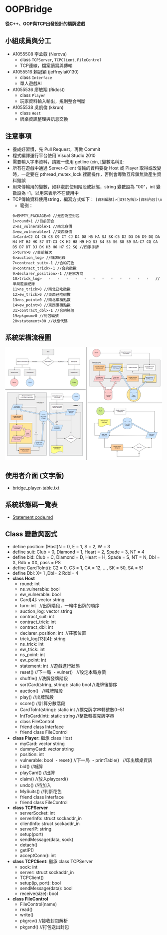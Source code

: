 # OOPBridge # 
   **從C++、OOP與TCP出發設計的橋牌遊戲**
  

## 小組成員與分工
+ A1055508 李孟叡 (Nerova)
  * class `TCPServer`, `TCPClient`, `FileControl`
  * TCP連線，檔案讀寫與傳輸
+ A1055516 賴冠穎 (jeffreylai0130)
  * class `Interface`
  * 單人遊戲AI
+ A1055536 廖敏翔 (Ridost)
  * class `Player`
  * 玩家資料輸入輸出，規則整合判斷
+ A1055538 吳凱倫 (kkrun)
  * class `Host`
  * 牌桌資訊整理與訊息交換

## 注意事項
+ 養成好習慣，先 Pull Request，再做 Commit
+ 程式編譯運行平台使用 Visual Studio 2010
+ 需要輸入字串資料，請統一使用 getline (cin, [變數名稱]);
+ 所有在遊戲中通過 Server-Client 傳輸的資料要從 Host 或 Player 取得或改變時，一定要在 pthread_mutex_lock 裡面操作，否則會導致互斥鎖無效產生資料錯誤
+ 用來傳輸用的變數，如非處於使用階段或狀態，string 變數設為 "00"，int 變數設為 -1，以用來表示不在使用中
+ TCP傳輸資料使用string，編寫方式如下： `[資料編號]>[資料名稱]>[資料內容]\n`
  - 範例：
  ```
  0>EMPTY_PACKAGE>0 //是否為空封包
  1>round>1 //目前回合
  2>ns_vulnerable>1 //南北身價
  3>ew_vulnerable>1 //東西身價
  4>Card>C2 C4 C6 C8 C9 CT CJ D4 D8 H5 HA SJ SK-C5 D2 D3 D6 D9 DQ DA H4 HT HJ HK S7 ST-C3 CK H2 H8 H9 HQ S3 S4 S5 S6 S8 S9 SA-C7 CQ CA D5 D7 DT DJ DK H3 H6 H7 S2 SQ //四家手牌
  5>turn>0 //目前輪次
  6>auction_log> //喊牌紀錄
  7>contract_suit>-1 //合約花色
  8>contract_trick>-1 //合約礅數
  9>declarer_position>-1 //莊家方向
  10>trick_log>   -   -   -   -   -   -   -   -   -   -   -   -   //單局遊戲紀錄
  11>ns_trick>0 //南北已吃礅數
  12>ew_trick>0 //東西已吃礅數
  13>ns_point>0 //南北累積點數
  14>ew_point>0 //東西累積點數
  31>contract_dbl>-1 //合約賭倍
  19>pkgnum>0 //封包編號
  20>statement>00 //狀態代碼
  ```
## 系統架構流程圖
![Bridge](https://github.com/NerovaRiuzGX/OOPBridge/blob/master/FlowChart.png)

## 使用者介面 (文字版)
+ [bridge_player-table.txt](https://github.com/NerovaRiuzGX/OOPBridge/blob/master/bridge_player-table.txt)

## 系統狀態碼一覽表
+ [Statement code.md](https://github.com/NerovaRiuzGX/OOPBridge/blob/master/Statement%20code.md)

## Class 變數與函式
+ define position: (Host)N = 0, E = 1, S = 2, W = 3
+ define suit: Club = 0, Diamond = 1, Heart = 2, Spade = 3, NT = 4
+ define bid: Club = C, Diamond = D, Heart = H, Spade = S, NT = N, Dbl = X, Rdb = XX, pass = PS
+ define CardToInt(): C2 = 0, C3 = 1, CA = 12, ..., SK = 50, SA = 51
+ define Dbl: X= 1 ,Dbl= 2  Rdbl= 4
+ **class Host**
  - round: int
  - ns_vulnerable: bool
  - ew_vulnerable: bool
  - Card[4]: vector string
  - turn: int   //出牌階段，一輪中出牌的順序
  - auction_log: vector string
  - contract_suit: int
  - contract_trick: int
  - contract_dbl: int 
  - declarer_position: int  //莊家位置
  - trick_log[13][4]: string
  - ns_trick: int
  - ew_trick: int
  - ns_point: int
  - ew_point: int
  - statement: int  //遊戲進行狀態
  - reset()  //下一局
  - vulner()    //設定本局身價
  - shuffle()   //洗牌發牌階段
  - sortCard(string, string): static bool  //洗牌後排序
  - auction()   //喊牌階段
  - play()    //出牌階段
  - score()    //計算分數階段
  - CardToInt(string): static int //撲克牌字串轉整數0~51
  - IntToCard(int): static string  //整數轉撲克牌字串
  - class FileControl
  - friend class Interface
  - friend class FileControl
+ **class Player**: 繼承 class Host
  - myCard: vector string
  - dummyCard: vector string 
  - position: int
  - vulnerable: bool
  - reset()  //下一局
  - printTable()    //印出牌桌資訊
  - bid()   //喊牌
  - playCard()    //出牌
  - claim()   //放入playcard()
  - undo()    //待加入
  - MySuits() //判斷花色
  - friend class Interface
  - friend class FileControl
+ **class TCPServer**
  - serverSocket: int
  - serverInfo: struct sockaddr_in
  - clientInfo: struct sockaddr_in
  - serverIP: string
  - setup(port)
  - sendMessage(data, sock)
  - detach()
  - getIP()
  - acceptConn(): int
+ **class TCPClient**: 繼承 class TCPServer
  - sock: int
  - server: struct sockaddr_in
  - TCPClient()
  - setup(ip, port): bool
  - sendMessage(data): bool
  - receive(size): bool
+ **class FileControl**
  - FileControl(name)
  - read()
  - write()
  - pkgrcv()    //接收封包解析
  - pkgsnd()    //打包送出封包
